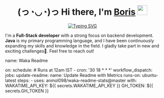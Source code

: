 <h1 align="center">(っ◔◡◔)っ Hi there, I'm <a href="https://daniilshat.ru/" target="_blank">Boris</a> 
<img src="https://github.com/blackcater/blackcater/raw/main/images/Hi.gif" height="32"/></h1>
<div align="center"><a href="https://git.io/typing-svg"><img src="https://readme-typing-svg.herokuapp.com?font=Fira+Code&weight=800&size=20&pause=1000&color=F7B924&center=true&vCenter=true&repeat=false&width=435&lines=✨+Backend/Full-Stack+Developer+✨" alt="Typing SVG" /></a></div>

I'm a **Full-Stack developer** with a strong focus on backend development. **Java** is my primary programming language, and I have been continuously expanding my skills and knowledge in the field. I gladly take part in new and exciting challenges💪. Feel free to reach out!

<!--START_SECTION:waka-->
name: Waka Readme

on:
  schedule:
    # Runs at 12am IST
    - cron: '30 18 * * *'
  workflow_dispatch:
jobs:
  update-readme:
    name: Update Readme with Metrics
    runs-on: ubuntu-latest
    steps:
      - uses: anmol098/waka-readme-stats@master
        with:
          WAKATIME_API_KEY: ${{ secrets.WAKATIME_API_KEY }}
          GH_TOKEN: ${{ secrets.GH_TOKEN }}
<!--END_SECTION:waka-->


<!---
borumv/borumv is a ✨ special ✨ repository because its `README.md` (this file) appears on your GitHub profile.
You can click the Preview link to take a look at your changes.
--->
